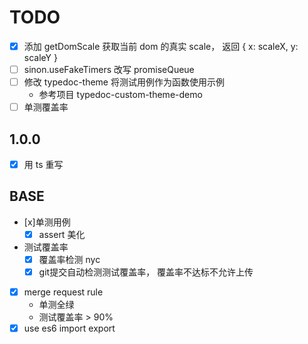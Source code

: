 # TODO
- [x] 添加 getDomScale 获取当前 dom 的真实 scale， 返回 { x: scaleX, y: scaleY }
- [ ] sinon.useFakeTimers 改写 promiseQueue
- [ ] 修改 typedoc-theme 将测试用例作为函数使用示例
  - 参考项目 typedoc-custom-theme-demo
- [ ] 单测覆盖率

## 1.0.0
- [x] 用 ts 重写

## BASE
- [x]单测用例
  - [x] assert 美化
- 测试覆盖率
  - [x] 覆盖率检测 nyc
  - [x] git提交自动检测测试覆盖率， 覆盖率不达标不允许上传
- [x] merge request rule
  - 单测全绿
  - 测试覆盖率 > 90%
- [x] use es6 import export
